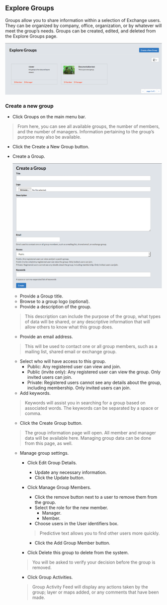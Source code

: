 ## Explore Groups

Groups allow you to share information within a selection of Exchange users. They can be organized by company, office, organization, or by whatever will meet the group’s needs. Groups can be created, edited, and deleted from the Explore Groups page.

![EXPLORE_GROUPS](img/groups-explore.png)

### Create a new group

* Click Groups on the main menu bar.
> From here, you can see all available groups, the number of members, and the number of managers. Information pertaining to the group’s purpose may also be available.

* Click the Create a New Group button.
* Create a Group.

    ![CREATE_A_GROUP](img/groups-create.png)

    * Provide a Group title.
    * Browse to a group logo (optional).
    * Provide a description of the group.
    > This description can include the purpose of the group, what types of data will be shared, or any descriptive information that will allow others to know what this group does.

    * Provide an email address.
    > This will be used to contact one or all group members, such as a mailing list, shared email or exchange group.

    * Select who will have access to this group.
        * Public: Any registered user can view and join.
        * Public (invite only): Any registered user can view the group. Only invited users can join.
        * Private: Registered users cannot see any details about the group, including membership. Only invited users can join.
    * Add keywords.
    > Keywords will assist you in searching for a group based on associated words. The keywords can be separated by a space or comma.

    * Click the Create Group button.
    > The group information page will open. All member and manager data will be available here. Managing group data can be done from this page, as well.

    * Manage group settings.
        * Click Edit Group Details.
            * Update any necessary information.
            * Click the Update button.
        * Click Manage Group Members.
            * Click the remove button next to a user to remove them from the group.
            * Select the role for the new member.
                * Manager.
                * Member.
            * Choose users in the User identifiers box.
            > Predictive text allows you to find other users more quickly.

            * Click the Add Group Member button.
        * Click Delete this group to delete from the system.
        > You will be asked to verify your decision before the group is removed.

        * Click Group Activities.
        > Group Activity Feed will display any actions taken by the group; layer or maps added, or any comments that have been made.
